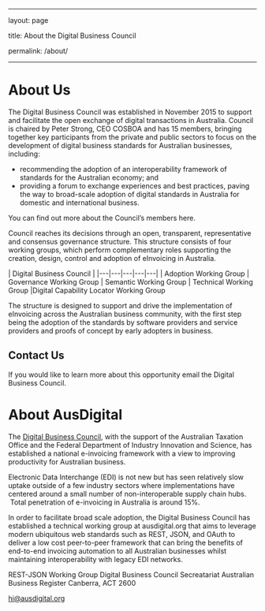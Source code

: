 ﻿---

layout: page

title: About the Digital Business Council

permalink: /about/

---


# About Us

The Digital Business Council was established in November 2015 to support and facilitate the open exchange of digital transactions in Australia. Council is chaired by Peter Strong, CEO COSBOA and has 15 members, bringing together key participants from the private and public sectors to focus on the development of digital business standards for Australian businesses, including:

- recommending the adoption of an interoperability framework of standards for the Australian economy; and
- providing a forum to exchange experiences and best practices, paving the way to broad-scale adoption of digital standards in Australia for domestic and international business. 

You can find out more about the Council’s members here. 


Council reaches its decisions through an open, transparent, representative and consensus governance structure. This structure consists of four working groups, which perform complementary roles supporting the creation, design, control and adoption of eInvoicing in Australia. 

| Digital Business Council |
|---|---|---|---|---|
| Adoption Working Group | Governance Working Group | Semantic Working Group | Technical Working Group |Digital Capability Locator Working Group


The structure is designed to support and drive the implementation of eInvoicing across the Australian business community, with the first step being the adoption of the standards by software providers and service providers and proofs of concept by early adopters in business. 

## Contact Us

If you would like to learn more about this opportunity email the Digital Business Council.



# About AusDigital

The [Digital Business Council](http://digitalbusinesscouncil.com.au/), with the support of the Australian Taxation Office and the Federal Department of Industry Innovation and Science, has established a national e-invoicing framework with a view to improving productivity for Australian business.  

Electronic Data Interchange (EDI) is not new but has seen relatively slow uptake outside of a few industry sectors where implementations have centered around a small number of non-interoperable supply chain hubs.  Total penetration of e-invoicing in Australia is around 15%.

In order to facilitate broad scale adoption, the Digital Business Council has established a technical working group at ausdigital.org that aims to leverage modern ubiquitous web standards such as REST, JSON, and OAuth to deliver a low cost peer-to-peer framework that can bring the benefits of end-to-end invoicing automation to all Australian businesses whilst maintaining interoperability with legacy EDI networks.

REST-JSON Working Group
Digital Business Council Secreatariat
Australian Business Register
Canberra, ACT 2600

hi@ausdigital.org

